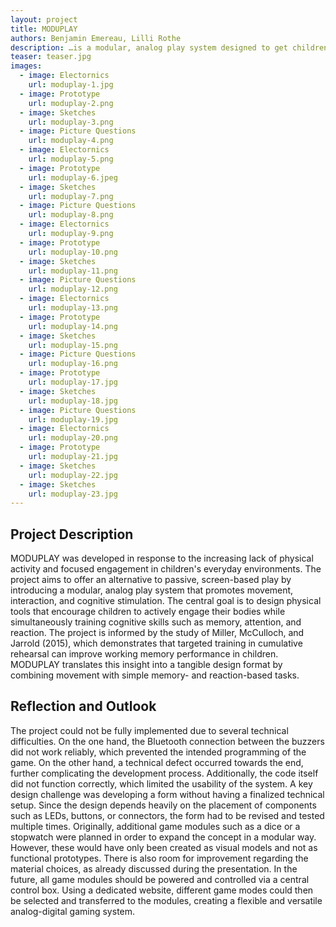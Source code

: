 ```yaml
---
layout: project
title: MODUPLAY
authors: Benjamin Emereau, Lilli Rothe
description: …is a modular, analog play system designed to get children moving. Inspired by research on physical activity and cognitive development, it offers interactive tools that promote motion, focus, and creative engagement through play.
teaser: teaser.jpg
images:
  - image: Electornics
    url: moduplay-1.jpg
  - image: Prototype
    url: moduplay-2.png
  - image: Sketches
    url: moduplay-3.png
  - image: Picture Questions
    url: moduplay-4.png
  - image: Electornics
    url: moduplay-5.png
  - image: Prototype
    url: moduplay-6.jpeg
  - image: Sketches
    url: moduplay-7.png
  - image: Picture Questions
    url: moduplay-8.png
  - image: Electornics
    url: moduplay-9.png
  - image: Prototype
    url: moduplay-10.png
  - image: Sketches
    url: moduplay-11.png
  - image: Picture Questions
    url: moduplay-12.png
  - image: Electornics
    url: moduplay-13.png
  - image: Prototype
    url: moduplay-14.png
  - image: Sketches
    url: moduplay-15.png
  - image: Picture Questions
    url: moduplay-16.png
  - image: Prototype
    url: moduplay-17.jpg
  - image: Sketches
    url: moduplay-18.jpg
  - image: Picture Questions
    url: moduplay-19.jpg
  - image: Electornics
    url: moduplay-20.png
  - image: Prototype
    url: moduplay-21.jpg
  - image: Sketches
    url: moduplay-22.jpg
  - image: Sketches
    url: moduplay-23.jpg
---
```


## Project Description

MODUPLAY was developed in response to the increasing lack of physical activity and focused engagement in children's everyday environments. The project aims to offer an alternative to passive, screen-based play by introducing a modular, analog play system that promotes movement, interaction, and cognitive stimulation.
The central goal is to design physical tools that encourage children to actively engage their bodies while simultaneously training cognitive skills such as memory, attention, and reaction. The project is informed by the study of Miller, McCulloch, and Jarrold (2015), which demonstrates that targeted training in cumulative rehearsal can improve working memory performance in children. MODUPLAY translates this insight into a tangible design format by combining movement with simple memory- and reaction-based tasks.


## Reflection and Outlook

The project could not be fully implemented due to several technical difficulties. On the one hand, the Bluetooth connection between the buzzers did not work reliably, which prevented the intended programming of the game. On the other hand, a technical defect occurred towards the end, further complicating the development process. Additionally, the code itself did not function correctly, which limited the usability of the system.
A key design challenge was developing a form without having a finalized technical setup. Since the design depends heavily on the placement of components such as LEDs, buttons, or connectors, the form had to be revised and tested multiple times.
Originally, additional game modules such as a dice or a stopwatch were planned in order to expand the concept in a modular way. However, these would have only been created as visual models and not as functional prototypes.
There is also room for improvement regarding the material choices, as already discussed during the presentation. In the future, all game modules should be powered and controlled via a central control box. Using a dedicated website, different game modes could then be selected and transferred to the modules, creating a flexible and versatile analog-digital gaming system.